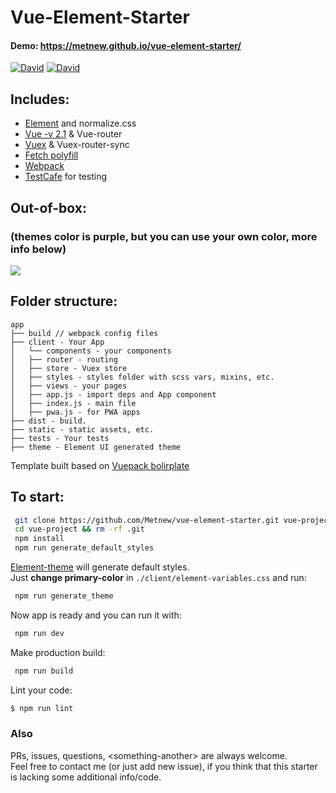 # Vue-Element-Starter
#### Demo: https://metnew.github.io/vue-element-starter/
[![David](https://img.shields.io/david/Metnew/vue-element-starter.svg)]()
[![David](https://img.shields.io/david/dev/Metnew/vue-element-starter.svg)]()

## Includes:

- [Element](http://element.eleme.io/#/en-US) and normalize.css
- [Vue -v 2.1](https://vuejs.org/) & Vue-router
- [Vuex](https://github.com/vuejs/vuex) & Vuex-router-sync
- [Fetch polyfill](https://www.npmjs.com/package/whatwg-fetch)
- [Webpack](https://webpack.github.io/)
- [TestCafe](https://testcafe.devexpress.com/) for testing

## Out-of-box:
### (themes color is purple, but you can use your own color, more info below)

![](https://github.com/Metnew/vue-element-starter/blob/gh-pages/screen.gif?raw=true)

## Folder structure:

```
app
├── build // webpack config files
├── client - Your App
│   └── components - your components
│   ├── router - routing
│   ├── store - Vuex store
│   ├── styles - styles folder with scss vars, mixins, etc.
│   ├── views - your pages
│   ├── app.js - import deps and App component
│   ├── index.js - main file
│   ├── pwa.js - for PWA apps
├── dist - build.
├── static - static assets, etc.
├── tests - Your tests
├── theme - Element UI generated theme
```

Template built based on [Vuepack bolirplate](https://github.com/egoist/vuepack)

## To start:

```bash
 git clone https://github.com/Metnew/vue-element-starter.git vue-project  
 cd vue-project && rm -rf .git
 npm install
 npm run generate_default_styles
```

[Element-theme](https://www.npmjs.com/package/element-theme) will generate default styles.     
Just **change primary-color** in `./client/element-variables.css` and run:

```bash
 npm run generate_theme
```

Now app is ready and you can run it with:

```bash
 npm run dev
```

Make production build:

```bash
 npm run build
```

Lint your code:

```bash
$ npm run lint
```

### Also
PRs, issues, questions, \<something-another> are always welcome.     
Feel free to contact me (or just add new issue), if you think that this starter is lacking some additional info/code.
